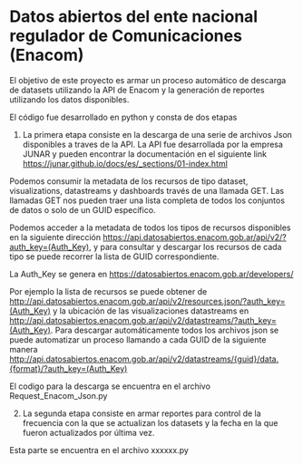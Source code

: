 # Datos abiertos del ente nacional regulador de Comunicaciones (Enacom)

El objetivo de este proyecto es armar un proceso automático de descarga de datasets utilizando la API de Enacom y la generación de reportes utilizando los datos disponibles.

El código fue desarrollado en python y consta de dos etapas 

1) La primera etapa consiste en la descarga de una serie de archivos Json disponibles a traves de la API. 
La API fue desarrollada por la empresa JUNAR y pueden encontrar la documentación en el siguiente link https://junar.github.io/docs/es/_sections/01-index.html

Podemos consumir la metadata de los recursos de tipo dataset, visualizations, datastreams y dashboards través de una llamada GET. 
Las llamadas GET nos pueden traer una lista completa de todos los conjuntos de datos o solo de un GUID específico. 

Podemos acceder a la metadata de todos los tipos de recursos disponibles en la siguiente dirección https://api.datosabiertos.enacom.gob.ar/api/v2/?auth_key=(Auth_Key), y para consultar y descargar los recursos de cada tipo se puede recorrer la lista de GUID correspondiente.

La Auth_Key se genera en https://datosabiertos.enacom.gob.ar/developers/


Por ejemplo la lista de recursos se puede obtener de http://api.datosabiertos.enacom.gob.ar/api/v2/resources.json/?auth_key=(Auth_Key) y la ubicación de las visualizaciones datastreams en http://api.datosabiertos.enacom.gob.ar/api/v2/datastreams/?auth_key=(Auth_Key). Para descargar automáticamente todos los archivos json se puede automatizar un proceso llamando a cada GUID de la siguiente manera  http://api.datosabiertos.enacom.gob.ar/api/v2/datastreams/{guid}/data.{format}/?auth_key=(Auth_Key)  

El codigo para la descarga se encuentra en el archivo Request_Enacom_Json.py 

2) La segunda etapa consiste en armar reportes para control de la frecuencia con la que se actualizan los datasets y la fecha en la que fueron actualizados por última vez.

Esta parte se encuentra en el archivo xxxxxx.py


